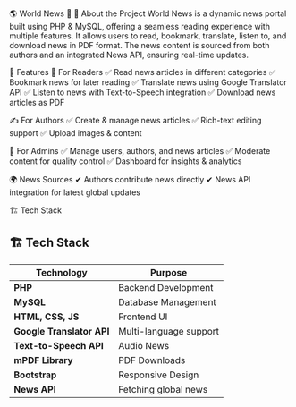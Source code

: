 🌎 World News 📰
📌 About the Project
World News is a dynamic news portal built using PHP & MySQL, offering a seamless reading experience with multiple features. It allows users to read, bookmark, translate, listen to, and download news in PDF format. The news content is sourced from both authors and an integrated News API, ensuring real-time updates.

🚀 Features
📰 For Readers
✅ Read news articles in different categories
✅ Bookmark news for later reading
✅ Translate news using Google Translator API
✅ Listen to news with Text-to-Speech integration
✅ Download news articles as PDF

✍️ For Authors
✅ Create & manage news articles
✅ Rich-text editing support
✅ Upload images & content

🔧 For Admins
✅ Manage users, authors, and news articles
✅ Moderate content for quality control
✅ Dashboard for insights & analytics

🌍 News Sources
✔ Authors contribute news directly
✔ News API integration for latest global updates

🏗 Tech Stack
## 🏗 **Tech Stack**  

| Technology | Purpose |
|------------|---------|
| **PHP** | Backend Development |
| **MySQL** | Database Management |
| **HTML, CSS, JS** | Frontend UI |
| **Google Translator API** | Multi-language support |
| **Text-to-Speech API** | Audio News |
| **mPDF Library** | PDF Downloads |
| **Bootstrap** | Responsive Design |
| **News API** | Fetching global news |
